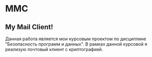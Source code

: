 # MMC
## My Mail Client!

Данная работа является мои курсовым проектом по дисциплине "Безопасность программ и данных". 
В рамках данной курсовой я реализую почтовый клиент с криптографией.

